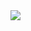 <!-- ### Hi there 👋 -->
<!-- 
![nathamon24's GitHub stats](https://github-readme-stats.vercel.app/api/top-langs?username=nathamon24&locale=en&layout=donut&theme=dracula&langs_count=10)
-->
<a href="https://github.com/anuraghazra/github-readme-stats">
  <img align="center" src="https://github-readme-stats.vercel.app/api/top-langs?username=nathamon24&locale=en&layout=compact&theme=dracula&langs_count=8&card_width=400" />
</a>

<!-- ![nathamon24's GitHub stats](https://github-readme-stats.vercel.app/api?username=nathamon24&show_icons=true&theme=dracula) -->
<!--

**nathamon24/nathamon24** is a ✨ _special_ ✨ repository because its `README.md` (this file) appears on your GitHub profile.

Here are some ideas to get you started:

- 🔭 I’m currently working on ...
- 🌱 I’m currently learning ...
- 👯 I’m looking to collaborate on ...
- 🤔 I’m looking for help with ...
- 💬 Ask me about ...
- 📫 How to reach me: ...
- 😄 Pronouns: ...
- ⚡ Fun fact: ...
-->
